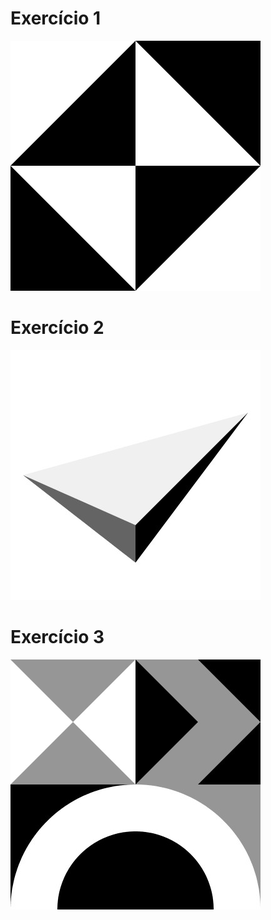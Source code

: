 # Exercício 1
<img src="Exercicio_1/Exercicio_1.jpg">

# Exercício 2
<img src="Exercicio_2/Exercicio_2.jpg">

# Exercício 3
<img src="Exercicio_3/Exercicio_3.jpg">
 


